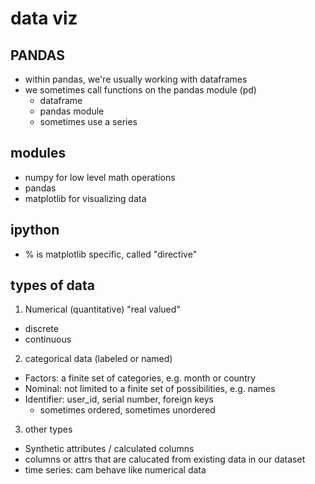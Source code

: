 # data viz

## PANDAS
- within pandas, we're usually working with dataframes
- we sometimes call functions on the pandas module (pd)
	- dataframe
	- pandas module
	- sometimes use a series
## modules
- numpy for low level math operations
- pandas
- matplotlib for visualizing data

## ipython
- % is matplotlib specific, called "directive"

## types of data
1. Numerical (quantitative) "real valued"
- discrete
- continuous

2. categorical data (labeled or named)
- Factors: a finite set of categories, e.g. month or country
- Nominal: not limited to a finite set of possibilities, e.g. names
- Identifier: user_id, serial number, foreign keys
	- sometimes ordered, sometimes unordered

3. other types
- Synthetic attributes / calculated columns
- columns or attrs that are calucated from existing data in our dataset
- time series: cam behave like numerical data 
